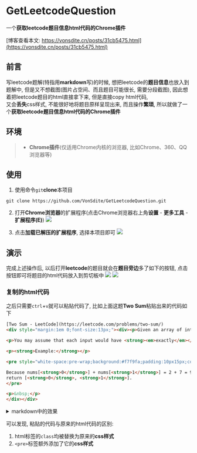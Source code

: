 # GetLeetcodeQuestion
一个**获取leetcode题目信息html代码的Chrome插件**

[博客查看本文: https://vonsdite.cn/posts/31cb5475.html](https://vonsdite.cn/posts/31cb5475.html)

## 前言
写leetcode题解(特指用**markdown**写)的时候, 想把leetcode的**题目信息**也放入到题解中, 
但是又不想截图(图片占空间、而且题目可能很长, 需要分段截图),
因此想着把leetcode题目的html直接拿下来, 但是直接copy html代码,  
又会**丢失**css样式, 不能很好地将题目原样呈现出来, 而且操作**繁琐**,
所以就做了一个**获取leetcode题目信息html代码的Chrome插件**


## 环境
> - **Chrome插件**(仅适用Chrome内核的浏览器, 比如Chrome、360、QQ浏览器等)

## 使用
1. 使用命令`git`**clone**本项目
```
git clone https://github.com/VonSdite/GetLeetcodeQuestion.git
```

2. 打开**Chrome浏览器**的扩展程序(点击Chrome浏览器右上角**设置** - **更多工具** - **扩展程序(E)**)
![](/images/2019-01-14-23-54-56.png)

3. 点击**加载已解压的扩展程序**, 选择本项目即可
![](/images/2019-01-14-23-56-57.png)

## 演示
完成上述操作后, 
以后打开**leetcode**的题目就会在**题目旁边**多了如下的按钮, 点击按钮即可将题目的html代码放入到剪切板中
![](/images/2019-01-14-23-58-23.png)
![](/images/2019-01-14-23-59-14.png)

### 复制的html代码
之后只需要`ctrl`+`v`就可以粘贴代码了, 比如上面这题**Two Sum**粘贴出来的代码如下
```html
[Two Sum - LeetCode](https://leetcode.com/problems/two-sum/)
<div style="margin:1em 0;font-size:13px;"><div><p>Given an array of integers, return <strong>indices</strong> of the two numbers such that they add up to a specific target.</p>

<p>You may assume that each input would have <strong><em>exactly</em></strong> one solution, and you may not use the <em>same</em> element twice.</p>

<p><strong>Example:</strong></p>

<pre style="white-space:pre-wrap;background:#f7f9fa;padding:10px15px;color:#263238;line-height:1.6;font-size:13px;border-radius:3px;margin-top:0;margin-bottom:1em;overflow:auto;font-family:SFMono-Regular,Consolas,LiberationMono,Menlo,Courier,monospace;">Given nums = [2, 7, 11, 15], target = 9,

Because nums[<strong>0</strong>] + nums[<strong>1</strong>] = 2 + 7 = 9,
return [<strong>0</strong>, <strong>1</strong>].
</pre>

<p>&nbsp;</p>
</div></div>
```

<details><summary>markdown中的效果</summary>

[Two Sum - LeetCode](https://leetcode.com/problems/two-sum/)

<div style="margin:1em 0;font-size:13px;"><div><p>Given an array of integers, return <strong>indices</strong> of the two numbers such that they add up to a specific target.</p>

<p>You may assume that each input would have <strong><em>exactly</em></strong> one solution, and you may not use the <em>same</em> element twice.</p>

<p><strong>Example:</strong></p>

<pre style="white-space:pre-wrap;background:#f7f9fa;padding:10px15px;color:#263238;line-height:1.6;font-size:13px;border-radius:3px;margin-top:0;margin-bottom:1em;overflow:auto;font-family:SFMono-Regular,Consolas,LiberationMono,Menlo,Courier,monospace;">Given nums = [2, 7, 11, 15], target = 9,

Because nums[<strong>0</strong>] + nums[<strong>1</strong>] = 2 + 7 = 9,
return [<strong>0</strong>, <strong>1</strong>].
</pre>

<p>&nbsp;</p>
</div></div>
</details>


可以发现, 粘贴的代码与原来的html代码的区别:
1. html标签的`class`均被替换为原来的**css样式**
2. `<pre>`标签额外添加了它的**css样式**
